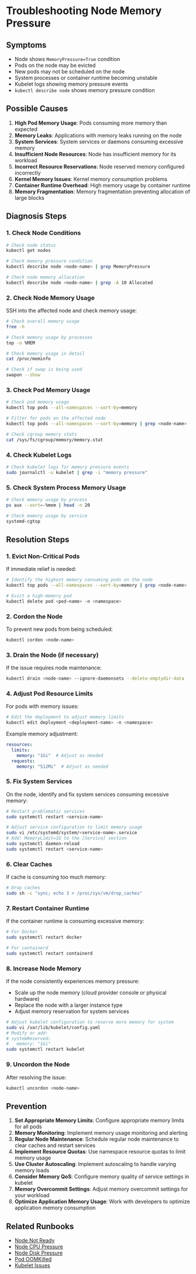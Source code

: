 # Troubleshooting Node Memory Pressure

## Symptoms

* Node shows `MemoryPressure=True` condition
* Pods on the node may be evicted
* New pods may not be scheduled on the node
* System processes or container runtime becoming unstable
* Kubelet logs showing memory pressure events
* `kubectl describe node` shows memory pressure condition

## Possible Causes

1. **High Pod Memory Usage**: Pods consuming more memory than expected
2. **Memory Leaks**: Applications with memory leaks running on the node
3. **System Services**: System services or daemons consuming excessive memory
4. **Insufficient Node Resources**: Node has insufficient memory for its workload
5. **Incorrect Resource Reservations**: Node reserved memory configured incorrectly
6. **Kernel Memory Issues**: Kernel memory consumption problems
7. **Container Runtime Overhead**: High memory usage by container runtime
8. **Memory Fragmentation**: Memory fragmentation preventing allocation of large blocks

## Diagnosis Steps

### 1. Check Node Conditions

```bash
# Check node status
kubectl get nodes

# Check memory pressure condition
kubectl describe node <node-name> | grep MemoryPressure

# Check node memory allocation
kubectl describe node <node-name> | grep -A 10 Allocated
```

### 2. Check Node Memory Usage

SSH into the affected node and check memory usage:

```bash
# Check overall memory usage
free -h

# Check memory usage by processes
top -o %MEM

# Check memory usage in detail
cat /proc/meminfo

# Check if swap is being used
swapon --show
```

### 3. Check Pod Memory Usage

```bash
# Check pod memory usage
kubectl top pods --all-namespaces --sort-by=memory

# Filter for pods on the affected node
kubectl top pods --all-namespaces --sort-by=memory | grep <node-name>

# Check cgroup memory stats
cat /sys/fs/cgroup/memory/memory.stat
```

### 4. Check Kubelet Logs

```bash
# Check kubelet logs for memory pressure events
sudo journalctl -u kubelet | grep -i "memory pressure"
```

### 5. Check System Process Memory Usage

```bash
# Check memory usage by process
ps aux --sort=-%mem | head -n 20

# Check memory usage by service
systemd-cgtop
```

## Resolution Steps

### 1. Evict Non-Critical Pods

If immediate relief is needed:

```bash
# Identify the highest memory consuming pods on the node
kubectl top pods --all-namespaces --sort-by=memory | grep <node-name>

# Evict a high-memory pod
kubectl delete pod <pod-name> -n <namespace>
```

### 2. Cordon the Node

To prevent new pods from being scheduled:

```bash
kubectl cordon <node-name>
```

### 3. Drain the Node (if necessary)

If the issue requires node maintenance:

```bash
kubectl drain <node-name> --ignore-daemonsets --delete-emptydir-data
```

### 4. Adjust Pod Resource Limits

For pods with memory issues:

```bash
# Edit the deployment to adjust memory limits
kubectl edit deployment <deployment-name> -n <namespace>
```

Example memory adjustment:

```yaml
resources:
  limits:
    memory: "1Gi"  # Adjust as needed
  requests:
    memory: "512Mi"  # Adjust as needed
```

### 5. Fix System Services

On the node, identify and fix system services consuming excessive memory:

```bash
# Restart problematic services
sudo systemctl restart <service-name>

# Adjust service configuration to limit memory usage
sudo vi /etc/systemd/system/<service-name>.service
# Add: MemoryLimit=1G to the [Service] section
sudo systemctl daemon-reload
sudo systemctl restart <service-name>
```

### 6. Clear Caches

If cache is consuming too much memory:

```bash
# Drop caches
sudo sh -c "sync; echo 3 > /proc/sys/vm/drop_caches"
```

### 7. Restart Container Runtime

If the container runtime is consuming excessive memory:

```bash
# For Docker
sudo systemctl restart docker

# For containerd
sudo systemctl restart containerd
```

### 8. Increase Node Memory

If the node consistently experiences memory pressure:

* Scale up the node memory (cloud provider console or physical hardware)
* Replace the node with a larger instance type
* Adjust memory reservation for system services

```bash
# Adjust kubelet configuration to reserve more memory for system
sudo vi /var/lib/kubelet/config.yaml
# Modify or add:
# systemReserved:
#   memory: "1Gi"
sudo systemctl restart kubelet
```

### 9. Uncordon the Node

After resolving the issue:

```bash
kubectl uncordon <node-name>
```

## Prevention

1. **Set Appropriate Memory Limits**: Configure appropriate memory limits for all pods
2. **Memory Monitoring**: Implement memory usage monitoring and alerting
3. **Regular Node Maintenance**: Schedule regular node maintenance to clear caches and restart services
4. **Implement Resource Quotas**: Use namespace resource quotas to limit memory usage
5. **Use Cluster Autoscaling**: Implement autoscaling to handle varying memory loads
6. **Consider Memory QoS**: Configure memory quality of service settings in kubelet
7. **Memory Overcommit Settings**: Adjust memory overcommit settings for your workload
8. **Optimize Application Memory Usage**: Work with developers to optimize application memory consumption

## Related Runbooks

* [Node Not Ready](./node-not-ready.md)
* [Node CPU Pressure](./node-cpu-pressure.md)
* [Node Disk Pressure](./node-disk-pressure.md)
* [Pod OOMKilled](../workloads/pod-oomkilled.md)
* [Kubelet Issues](./kubelet-issues.md)